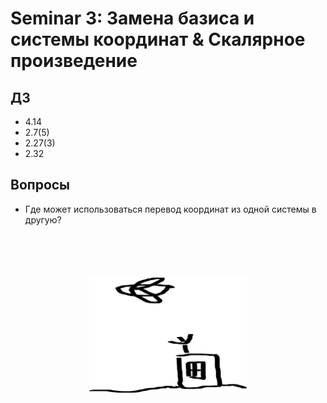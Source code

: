 # Seminar 3: Замена базиса и системы координат & Скалярное произведение

## ДЗ

* 4.14
* 2.7(5)
* 2.27(3)
* 2.32

## Вопросы

* Где может использоваться перевод координат из одной системы в другую?

<div align="center">
    <img src="./docs/plane.png" width="50%" style="margin-top: 5em;" alt/>
</div>
